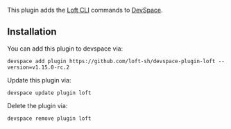 This plugin adds the [Loft CLI](https://github.com/loft-sh/loft) commands to [DevSpace](https://devspace.sh/). 

## Installation

You can add this plugin to devspace via:
```
devspace add plugin https://github.com/loft-sh/devspace-plugin-loft --version=v1.15.0-rc.2
```

Update this plugin via:
```
devspace update plugin loft
```

Delete the plugin via:
```
devspace remove plugin loft
```
